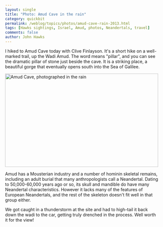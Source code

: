 ```yaml
---
layout: single 
title: "Photo: Amud Cave in the rain" 
category: quickbit
permalink: /weblog/topics/photos/amud-cave-rain-2013.html
tags: [Hawks sightings, Israel, Amud, photos, Neandertals, travel] 
comments: false 
author: John Hawks 
---
```


I hiked to Amud Cave today with Clive Finlayson. It's a short hike on a well-marked trail, up the Wadi Amud. The word means "pillar", and you can see the dramatic pillar of stone just beside the cave. It is a striking place, a beautiful gorge that eventually opens south into the Sea of Galilee. 

<div class="middle-picture">
<a href="http://www.flickr.com/photos/johnhawks/10598566995/" title="Amud Cave, photographed in the rain by John Hawks, on Flickr"><img src="http://farm4.staticflickr.com/3735/10598566995_e852f5f7e2.jpg" width="500" height="304" alt="Amud Cave, photographed in the rain"></a>
</div>

Amud has a Mousterian industry and a number of hominin skeletal remains, including an adult burial that many anthropologists call a Neandertal. Dating to 50,000-60,000 years ago or so, its skull and mandible do have many Neandertal characteristics. However it lacks many of the features of European Neandertals, and the rest of the skeleton doesn't fit well in that group either. 

We got caught in a thunderstorm at the site and had to high-tail it back down the wadi to the car, getting truly drenched in the process. Well worth it for the view!

